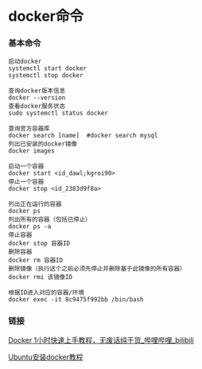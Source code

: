 # docker命令

### 基本命令

```
启动docker
systemctl start docker
systemctl stop docker
```

```
查询docker版本信息
docker --version
查看docker服务状态
sudo systemctl status docker
```

```
查询官方容器库
docker search [name]  #docker search mysql
列出已安装的docker镜像
docker images
```

```
启动一个容器
docker start <id_dawl;kgroi90>
停止一个容器
docker stop <id_2383d9f8a>
```

```
列出正在运行的容器
docker ps 
列出所有的容器（包括已停止）
docker ps -a
停止容器
docker stop 容器ID
删除容器
docker rm 容器ID
删除镜像（执行这个之前必须先停止并删除基于此镜像的所有容器）
docker rmi 该镜像ID
```

```
根据ID进入对应的容器/环境
docker exec -it 8c9475f992bb /bin/bash
```



### 链接

[Docker 1小时快速上手教程，无废话纯干货_哔哩哔哩_bilibili](https://www.bilibili.com/video/BV11L411g7U1/?spm_id_from=333.788.recommend_more_video.-1&vd_source=b48e4671f9c3de637ed43d333edd10c7) 

[Ubuntu安装docker教程](https://zhuanlan.zhihu.com/p/651148141)